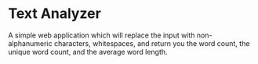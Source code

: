 # Text Analyzer
A simple web application which will replace the input with non-alphanumeric characters, whitespaces, and return you the word count, the unique word count, and the average word length.